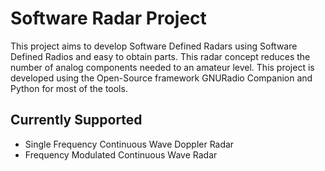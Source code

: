 # Software Radar Project
This project aims to develop Software Defined Radars using Software Defined Radios and easy to obtain parts. This radar concept reduces the number of analog components needed to an amateur level. This project is developed using the Open-Source framework GNURadio Companion and Python for most of the tools.

## Currently Supported
- Single Frequency Continuous Wave Doppler Radar
- Frequency Modulated Continuous Wave Radar